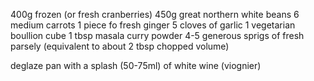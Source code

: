 


400g frozen (or fresh cranberries)
450g great northern white beans
6 medium carrots
1 piece fo fresh ginger
5 cloves of garlic
1 vegetarian boullion cube
1 tbsp masala curry powder
4-5 generous sprigs of fresh parsely (equivalent to about 2 tbsp chopped volume) 

deglaze pan with a splash (50-75ml) of white wine (viognier)

